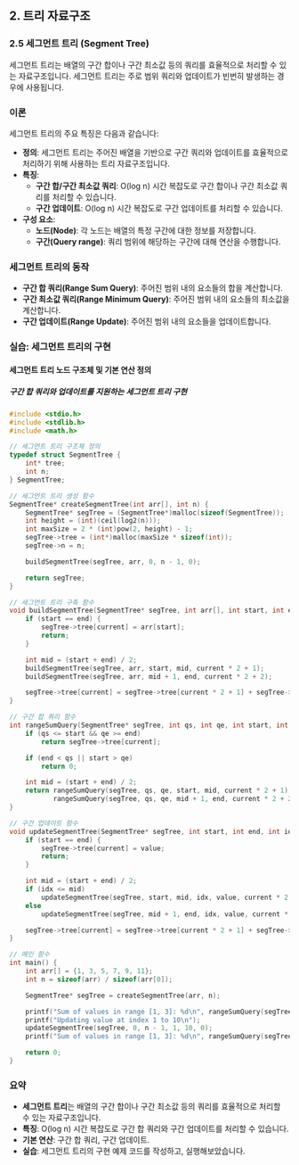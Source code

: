 ## 2. 트리 자료구조

### 2.5 세그먼트 트리 (Segment Tree)

세그먼트 트리는 배열의 구간 합이나 구간 최소값 등의 쿼리를 효율적으로 처리할 수 있는 자료구조입니다. 세그먼트 트리는 주로 범위 쿼리와 업데이트가 빈번히 발생하는 경우에 사용됩니다.

### 이론

세그먼트 트리의 주요 특징은 다음과 같습니다:

- **정의**: 세그먼트 트리는 주어진 배열을 기반으로 구간 쿼리와 업데이트를 효율적으로 처리하기 위해 사용하는 트리 자료구조입니다.
- **특징**:
  - **구간 합/구간 최소값 쿼리**: O(log n) 시간 복잡도로 구간 합이나 구간 최소값 쿼리를 처리할 수 있습니다.
  - **구간 업데이트**: O(log n) 시간 복잡도로 구간 업데이트를 처리할 수 있습니다.
- **구성 요소**:
  - **노드(Node)**: 각 노드는 배열의 특정 구간에 대한 정보를 저장합니다.
  - **구간(Query range)**: 쿼리 범위에 해당하는 구간에 대해 연산을 수행합니다.

### 세그먼트 트리의 동작

- **구간 합 쿼리(Range Sum Query)**: 주어진 범위 내의 요소들의 합을 계산합니다.
- **구간 최소값 쿼리(Range Minimum Query)**: 주어진 범위 내의 요소들의 최소값을 계산합니다.
- **구간 업데이트(Range Update)**: 주어진 범위 내의 요소들을 업데이트합니다.

### 실습: 세그먼트 트리의 구현

#### 세그먼트 트리 노드 구조체 및 기본 연산 정의

##### 구간 합 쿼리와 업데이트를 지원하는 세그먼트 트리 구현

```c
#include <stdio.h>
#include <stdlib.h>
#include <math.h>

// 세그먼트 트리 구조체 정의
typedef struct SegmentTree {
    int* tree;
    int n;
} SegmentTree;

// 세그먼트 트리 생성 함수
SegmentTree* createSegmentTree(int arr[], int n) {
    SegmentTree* segTree = (SegmentTree*)malloc(sizeof(SegmentTree));
    int height = (int)(ceil(log2(n)));
    int maxSize = 2 * (int)pow(2, height) - 1;
    segTree->tree = (int*)malloc(maxSize * sizeof(int));
    segTree->n = n;

    buildSegmentTree(segTree, arr, 0, n - 1, 0);

    return segTree;
}

// 세그먼트 트리 구축 함수
void buildSegmentTree(SegmentTree* segTree, int arr[], int start, int end, int current) {
    if (start == end) {
        segTree->tree[current] = arr[start];
        return;
    }

    int mid = (start + end) / 2;
    buildSegmentTree(segTree, arr, start, mid, current * 2 + 1);
    buildSegmentTree(segTree, arr, mid + 1, end, current * 2 + 2);

    segTree->tree[current] = segTree->tree[current * 2 + 1] + segTree->tree[current * 2 + 2];
}

// 구간 합 쿼리 함수
int rangeSumQuery(SegmentTree* segTree, int qs, int qe, int start, int end, int current) {
    if (qs <= start && qe >= end)
        return segTree->tree[current];

    if (end < qs || start > qe)
        return 0;

    int mid = (start + end) / 2;
    return rangeSumQuery(segTree, qs, qe, start, mid, current * 2 + 1) +
           rangeSumQuery(segTree, qs, qe, mid + 1, end, current * 2 + 2);
}

// 구간 업데이트 함수
void updateSegmentTree(SegmentTree* segTree, int start, int end, int idx, int value, int current) {
    if (start == end) {
        segTree->tree[current] = value;
        return;
    }

    int mid = (start + end) / 2;
    if (idx <= mid)
        updateSegmentTree(segTree, start, mid, idx, value, current * 2 + 1);
    else
        updateSegmentTree(segTree, mid + 1, end, idx, value, current * 2 + 2);

    segTree->tree[current] = segTree->tree[current * 2 + 1] + segTree->tree[current * 2 + 2];
}

// 메인 함수
int main() {
    int arr[] = {1, 3, 5, 7, 9, 11};
    int n = sizeof(arr) / sizeof(arr[0]);

    SegmentTree* segTree = createSegmentTree(arr, n);

    printf("Sum of values in range [1, 3]: %d\n", rangeSumQuery(segTree, 1, 3, 0, n - 1, 0));
    printf("Updating value at index 1 to 10\n");
    updateSegmentTree(segTree, 0, n - 1, 1, 10, 0);
    printf("Sum of values in range [1, 3]: %d\n", rangeSumQuery(segTree, 1, 3, 0, n - 1, 0));

    return 0;
}
```

### 요약

- **세그먼트 트리**는 배열의 구간 합이나 구간 최소값 등의 쿼리를 효율적으로 처리할 수 있는 자료구조입니다.
- **특징**: O(log n) 시간 복잡도로 구간 합 쿼리와 구간 업데이트를 처리할 수 있습니다.
- **기본 연산**: 구간 합 쿼리, 구간 업데이트.
- **실습**: 세그먼트 트리의 구현 예제 코드를 작성하고, 실행해보았습니다.
